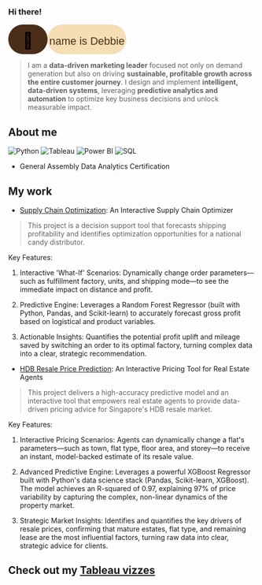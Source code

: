 ### Hi there!

<svg xmlns="http://www.w3.org/2000/svg" width="240" height="60" viewBox="0 0 240 60">
  <!-- Left section (mocha background, pill shape) -->
  <rect width="80" height="60" rx="30" fill="#4B2E19"/>
  
  <!-- Right section (latte background, pill shape) -->
  <rect x="80" width="160" height="60" rx="30" fill="#F5DEB3"/>
  
  <!-- Coffee cup -->
  <text x="40" y="35" font-size="32" text-anchor="middle" dominant-baseline="middle">
    🎯
  </text>
  
  <!-- Name -->
  <text x="160" y="35" font-size="22" font-family="Arial, sans-serif" fill="#4B2E19" text-anchor="middle" dominant-baseline="middle">
    My name is Debbie Go
  </text>
</svg>


> I am a **data-driven marketing leader** focused not only on demand generation but also on driving **sustainable, profitable growth across the entire customer journey**. I design and implement **intelligent, data-driven systems**, leveraging **predictive analytics and automation** to optimize key business decisions and unlock measurable impact.





## About me

![Python](https://img.shields.io/badge/Python-FFD43B?style=flat-square&logo=python&logoColor=blue)
![Tableau](https://img.shields.io/badge/Tableau-E97627?style=flat-square&logo=tableau&logoColor=white)
![Power BI](https://img.shields.io/badge/Power%20BI-F2C811?style=flat-square&logo=powerbi&logoColor=black)
![SQL](https://img.shields.io/badge/SQL-00758F?style=flat-square&logoColor=white)

* General Assembly Data Analytics Certification

## My work

* [Supply Chain Optimization](https://github.com/DebbieGo/SupplyChain_Optimization.github.io): An Interactive Supply Chain Optimizer 
> This project is a decision support tool that forecasts shipping profitability and identifies optimization   opportunities for a national candy distributor.

 Key Features:

1. Interactive 'What-If' Scenarios: Dynamically change order parameters—such as fulfillment factory, units, and shipping mode—to see the immediate impact on distance and profit.

2. Predictive Engine: Leverages a Random Forest Regressor (built with Python, Pandas, and Scikit-learn) to accurately forecast gross profit based on logistical and product variables.

3. Actionable Insights: Quantifies the potential profit uplift and mileage saved by switching an order to its optimal factory, turning complex data into a clear, strategic recommendation.


* [HDB Resale Price Prediction](https://github.com/DebbieGo/HDB-Resale-Price_Prediction.github.io): An Interactive Pricing Tool for Real Estate Agents

> This project delivers a high-accuracy predictive model and an interactive tool that empowers real estate agents to provide data-driven pricing advice for Singapore's HDB resale market.

Key Features:

1. Interactive Pricing Scenarios: Agents can dynamically change a flat's parameters—such as town, flat type, floor area, and storey—to receive an instant, model-backed estimate of its resale value.

2. Advanced Predictive Engine: Leverages a powerful XGBoost Regressor built with Python's data science stack (Pandas, Scikit-learn, XGBoost). The model achieves an R-squared of 0.97, explaining 97% of price variability by capturing the complex, non-linear dynamics of the property market.

3. Strategic Market Insights: Identifies and quantifies the key drivers of resale prices, confirming that mature estates, flat type, and remaining lease are the most influential factors, turning raw data into clear, strategic advice for clients.

## Check out my [Tableau vizzes](https://public.tableau.com/app/profile/debbie.go/vizzes)
